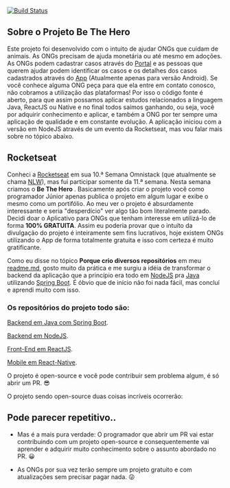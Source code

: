 [![Build Status](https://travis-ci.com/muriloalvesdev/thehero-backend.svg?branch=master)](https://travis-ci.com/muriloalvesdev/thehero-backend)
## Sobre o Projeto Be The Hero
Este projeto foi desenvolvido com o intuito de ajudar ONGs que cuidam de animais. As ONGs precisam de ajuda monetária ou até mesmo em adoções. As ONGs podem cadastrar casos através do [Portal](https://thehero.netlify.app/) e as pessoas que querem ajudar podem identificar os casos e os detalhes dos casos cadastrados através do [App](https://play.google.com/store/apps/details?id=app.netlify.thehero) (Atualmente apenas para versão Android). Se você conhece alguma ONG peça para que ela entre em contato conosco, não cobramos a utilização das plataformas! Por isso o código fonte é aberto, para que assim possamos aplicar estudos relacionados a linguagem Java, ReactJS ou Native e no final todos saímos ganhando, ou seja, você por adquirir conhecimento e aplicar, e também a ONG por ter sempre uma aplicação de qualidade e em constante evolução. A aplicação iniciou com a versão em NodeJS através de um evento da Rocketseat, mas vou falar mais sobre no tópico abaixo.

## Rocketseat
Conheci a [Rocketseat](https://github.com/Rocketseat) em sua 10.ª Semana Omnistack (que atualmente se chama [NLW](https://blog.rocketseat.com.br/tag/nlw/)), mas fui participar somente da 11.ª semana. Nesta semana criamos o **Be The Hero** . Basicamente após criar o projeto você como programador Júnior apenas publica o projeto em algum lugar e exibe o mesmo como um portifólio. Ao meu ver o projeto é absurdamente interessante e seria "desperdício" ver algo tão bom literalmente parado. Decidi doar o Aplicativo para ONGs que tenham interesse em utilizá-lo de forma **100% GRATUITA**. Assim eu poderia provar que o intuíto da divulgação do projeto é inteiramente sem fins lucrativos, hoje existem ONGs utilizando o App de forma totalmente gratuita e isso com certeza é muito gratificante.

Como eu disse no tópico **Porque crio diversos repositórios** em meu [readme.md](https://github.com/muriloalvesdev/muriloalvesdev), gosto muito da prática e me surgiu a idéia de transformar o backend da aplicação que a princípio era todo em [NodeJS](https://nodejs.org/en/) pra [Java](https://docs.oracle.com/en/java/) utilizando [Spring Boot](https://spring.io/projects/spring-boot). É óbvio que de início não foi nada fácil, mas concluí e aprendi muito com isso. 

### Os repositórios do projeto todo são:

[Backend em Java com Spring Boot](https://github.com/muriloalvesdev/thehero-backend).

[Backend em NodeJS](https://github.com/muriloalvesdev/semanaomnistack11-backend).

[Front-End em ReactJS](https://github.com/muriloalvesdev/thehero-portal).

[Mobile em React-Native](https://play.google.com/store/apps/details?id=app.netlify.thehero).

O projeto é open-source e você pode contribuir sem problema algum, é só abrir um PR. :sunglasses: 

O projeto sendo open-source duas coisas incríveis ocorrerão:

## Pode parecer repetitivo.. 
- Mas é a mais pura verdade: O programador que abrir um PR vai estar contribuindo com um projeto open-source e consequentemente vai aprender e adquirir muito conhecimento sobre o assunto abordado no PR. :grinning:

- As ONGs por sua vez terão sempre um projeto gratuito e com atualizações sem precisar pagar nada. :stuck_out_tongue_winking_eye:
